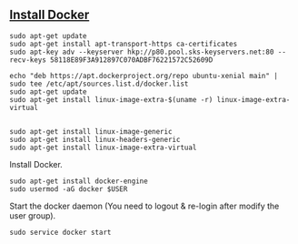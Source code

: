 ## [Install Docker](https://docs.docker.com/engine/installation/linux/ubuntulinux/)

```
sudo apt-get update
sudo apt-get install apt-transport-https ca-certificates
sudo apt-key adv --keyserver hkp://p80.pool.sks-keyservers.net:80 --recv-keys 58118E89F3A912897C070ADBF76221572C52609D

echo "deb https://apt.dockerproject.org/repo ubuntu-xenial main" | sudo tee /etc/apt/sources.list.d/docker.list
sudo apt-get update
sudo apt-get install linux-image-extra-$(uname -r) linux-image-extra-virtual


sudo apt-get install linux-image-generic
sudo apt-get install linux-headers-generic
sudo apt-get install linux-image-extra-virtual
```
Install Docker.
```
sudo apt-get install docker-engine
sudo usermod -aG docker $USER
```
Start the docker daemon (You need to logout & re-login after modify the user group).
```
sudo service docker start
```
